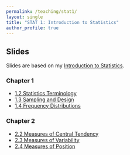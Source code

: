 ```yaml
---
permalink: /teaching/stat1/
layout: single
title: "STAT 1: Introduction to Statistics"
author_profile: true
---
```


## Slides

Slides are based on my [Introduction to Statistics](https://bookdown.org/lgpcappiello/introstats/).

### Chapter 1
- <a href="https://lgpcappiello.github.io/teaching/stat1/slides/1_2-Statistics-Terminology.html" target="blank">1.2 Statistics Terminology</a>
- <a href="https://lgpcappiello.github.io/teaching/stat1/slides/1_3-Sampling-Design.html" target="blank">1.3 Sampling and Design</a>
- <a href="https://lgpcappiello.github.io/teaching/stat1/slides/1_4-Frequency-Distributions.html" target="blank">1.4 Frequency Distributions</a>

### Chapter 2
- <a href="https://lgpcappiello.github.io/teaching/stat1/slides/2_2-Central-Tendency.html" target="blank">2.2 Measures of Central Tendency</a>
- <a href="https://lgpcappiello.github.io/teaching/stat1/slides/2_3-Variability.html" target="blank">2.3 Measures of Variability</a>
- <a href="https://lgpcappiello.github.io/teaching/stat1/slides/2_4-Position.html" target="blank">2.4 Measures of Position</a>
